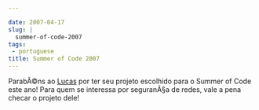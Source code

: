 ```yaml
---

date: 2007-04-17
slug: |
  summer-of-code-2007
tags:
 - portuguese
title: Summer of Code 2007
---
```


ParabÃ©ns ao
[Lucas](http://seringueira.din.uem.br/~lmveloso/modules/news/article.php?storyid=30)
por ter seu projeto escolhido para o Summer of Code este ano! Para quem
se interessa por seguranÃ§a de redes, vale a pena checar o projeto dele!
